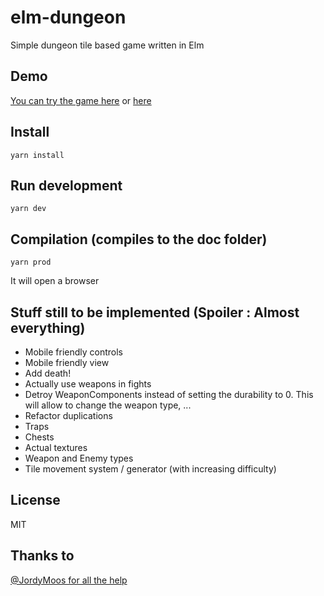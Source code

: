 # elm-dungeon

Simple dungeon tile based game written in Elm 

## Demo

[You can try the game here](https://www.lengrand.fr/elm-dungeon/) or [here](https://jlengrand.github.io/elm-dungeon)

## Install

```
yarn install
```

## Run development

```
yarn dev
```

## Compilation (compiles to the doc folder)

```
yarn prod
```


It will open a browser


## Stuff still to be implemented (Spoiler : Almost everything)

* Mobile friendly controls
* Mobile friendly view
* Add death!
* Actually use weapons in fights
* Detroy WeaponComponents instead of setting the durability to 0. This will allow to change the weapon type, ...
* Refactor duplications
* Traps
* Chests
* Actual textures
* Weapon and Enemy types
* Tile movement system / generator (with increasing difficulty)


## License

MIT

## Thanks to

[@JordyMoos for all the help](https://github.com/JordyMoos)